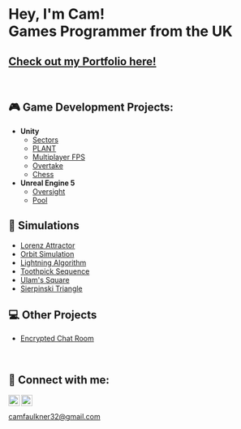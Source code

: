 <h1>Hey, I'm Cam!<br/>Games Programmer from the UK</h1>
<h2><a href="url">Check out my Portfolio here!</a></h2><br>


<h2>🎮 Game Development Projects:</h2>

- <b>Unity</b>
  - [Sectors](https://github.com/ItsCam32/Sectors)
  - [PLANT](https://github.com/ItsCam32/PLANT)
  - [Multiplayer FPS]()
  - [Overtake](https://github.com/ItsCam32/Overtake)
  - [Chess]()
- <b>Unreal Engine 5</b>
  - [Oversight]()
  - [Pool]()

<h2>🧬 Simulations</h2>

- [Lorenz Attractor](https://github.com/ItsCam32/Lorenz-Attractor)
- [Orbit Simulation]()
- [Lightning Algorithm](https://github.com/ItsCam32/Lightning-Algorithm)
- [Toothpick Sequence](https://github.com/ItsCam32/Toothpick-Sequence)
- [Ulam's Square](https://github.com/ItsCam32/Ulams-Square)
- [Sierpinski Triangle](https://github.com/ItsCam32/Sierpinski-Triangle)

<h2>💻 Other Projects</h2>

- [Encrypted Chat Room](https://github.com/ItsCam32/Chat-Room)

<br><h2>🔗 Connect with me:</h2>

[<img align="left" alt="CamFaulkner | Portfolio" width="22px" src="https://cdn.jsdelivr.net/npm/simple-icons@3.13.0/icons/squarespace.svg" />][portfolio]
[<img align="left" alt="CamFaulkner | LinkedIn" width="22px" src="https://cdn.jsdelivr.net/npm/simple-icons@v3/icons/linkedin.svg" />][linkedin]
<br><br>
camfaulkner32@gmail.com

[portfolio]: https://www.camfaulkner.dev/
[linkedin]: https://linkedin.com/in/joshmadakor
